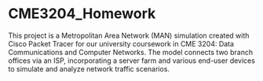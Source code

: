 # CME3204_Homework
This project is a Metropolitan Area Network (MAN) simulation created with Cisco Packet Tracer for our university coursework in CME 3204: Data Communications and Computer Networks. The model connects two branch offices via an ISP, incorporating a server farm and various end-user devices to simulate and analyze network traffic scenarios.
